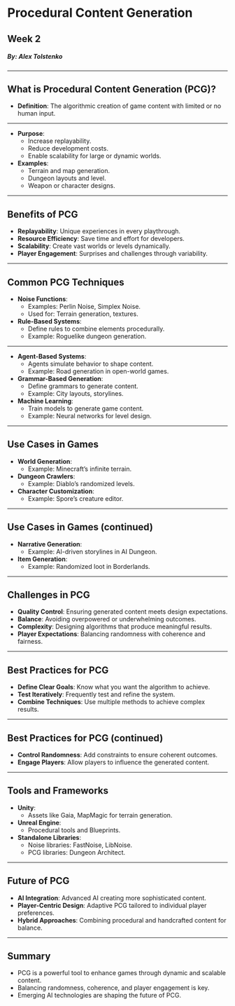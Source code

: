 # Procedural Content Generation
## Week 2
##### By: Alex Tolstenko

---

## What is Procedural Content Generation (PCG)?
- **Definition**: The algorithmic creation of game content with limited or no human input.

---

- **Purpose**:
    - Increase replayability.
    - Reduce development costs.
    - Enable scalability for large or dynamic worlds.
- **Examples**:
    - Terrain and map generation.
    - Dungeon layouts and level.
    - Weapon or character designs.

---

## Benefits of PCG
- **Replayability**: Unique experiences in every playthrough.
- **Resource Efficiency**: Save time and effort for developers.
- **Scalability**: Create vast worlds or levels dynamically.
- **Player Engagement**: Surprises and challenges through variability.

---

## Common PCG Techniques
- **Noise Functions**:
    - Examples: Perlin Noise, Simplex Noise.
    - Used for: Terrain generation, textures.
- **Rule-Based Systems**:
    - Define rules to combine elements procedurally.
    - Example: Roguelike dungeon generation.

---

- **Agent-Based Systems**:
    - Agents simulate behavior to shape content.
    - Example: Road generation in open-world games.
- **Grammar-Based Generation**:
    - Define grammars to generate content.
    - Example: City layouts, storylines.
- **Machine Learning**:
    - Train models to generate game content.
    - Example: Neural networks for level design.

---

## Use Cases in Games
- **World Generation**:
    - Example: Minecraft’s infinite terrain.
- **Dungeon Crawlers**:
    - Example: Diablo’s randomized levels.
- **Character Customization**:
    - Example: Spore’s creature editor.

---

## Use Cases in Games (continued)
- **Narrative Generation**:
    - Example: AI-driven storylines in AI Dungeon.
- **Item Generation**:
    - Example: Randomized loot in Borderlands.

---

## Challenges in PCG
- **Quality Control**: Ensuring generated content meets design expectations.
- **Balance**: Avoiding overpowered or underwhelming outcomes.
- **Complexity**: Designing algorithms that produce meaningful results.
- **Player Expectations**: Balancing randomness with coherence and fairness.

---

## Best Practices for PCG
- **Define Clear Goals**: Know what you want the algorithm to achieve.
- **Test Iteratively**: Frequently test and refine the system.
- **Combine Techniques**: Use multiple methods to achieve complex results.

---

## Best Practices for PCG (continued)
- **Control Randomness**: Add constraints to ensure coherent outcomes.
- **Engage Players**: Allow players to influence the generated content.

---

## Tools and Frameworks
- **Unity**:
    - Assets like Gaia, MapMagic for terrain generation.
- **Unreal Engine**:
    - Procedural tools and Blueprints.
- **Standalone Libraries**:
    - Noise libraries: FastNoise, LibNoise.
    - PCG libraries: Dungeon Architect.

---

## Future of PCG
- **AI Integration**: Advanced AI creating more sophisticated content.
- **Player-Centric Design**: Adaptive PCG tailored to individual player preferences.
- **Hybrid Approaches**: Combining procedural and handcrafted content for balance.

---

## Summary
- PCG is a powerful tool to enhance games through dynamic and scalable content.
- Balancing randomness, coherence, and player engagement is key.
- Emerging AI technologies are shaping the future of PCG.
